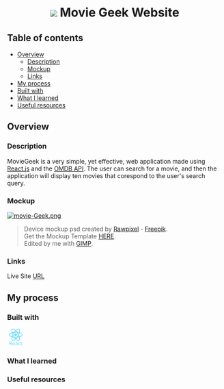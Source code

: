 <div align="center">
   <h1> <img src="https://i.postimg.cc/pdzLbwL7/g27498.png" height="30px"></img> Movie Geek Website  </h1>
</div>

  ## Table of contents

- [Overview](#overview)
  - [Description](#description)
  - [Mockup](#mockup)
  - [Links](#links)
 - [My process](#my-process)
  - [Built with](#built-with)
  - [What I learned](#what-i-learned)
  - [Useful resources](#useful-resources)

## Overview

### Description

MovieGeek is a very simple, yet effective, web application made using [React.js](https://reactjs.org/) and the [OMDB API](https://www.omdbapi.com/).
The user can search for a movie, and then the application will display ten movies that corespond to the user's search query.

### Mockup
[![movie-Geek.png](https://i.postimg.cc/yxnL6hKR/movie-Geek.png)](https://postimg.cc/5QYBnC69)
> Device mockup psd created by [Rawpixel](http://rawpixel.com/) - [Freepik](http://www.freepik.com/).
<br/> Get the Mockup Template [HERE](https://www.freepik.com/free-psd/digital-devices-screen-editable_16303836.htm).
<br/> Edited by me with [GIMP](https://www.gimp.org/).

### Links
Live Site [URL](https://moviegeek.vercel.app/)

## My process

### Built with
<a href="https://reactjs.org/"><img src="https://github.com/devicons/devicon/blob/master/icons/react/react-original-wordmark.svg" title="React" alt="React" width="40" height="40"/></a>



### What I learned


### Useful resources
